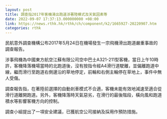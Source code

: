 ```yaml
---
layout: post
title: 調查指2017年客機滑出跑道涉著陸模式及天氣因素等
date: 2022-09-07 17:37:13.000000000 +08:00
link: https://news.rthk.hk/rthk/ch/component/k2/1665927-20220907.htm
categories: rthk
---
```


民航意外調查機構公布2017年5月24日在機場發生一宗飛機滑出跑道嚴重事故的調查報告。

涉事飛機為中國東方航空江蘇有限公司空中巴士A321-211型客機，當日上午10時許，客機降落機場當時的北跑道後，沒有按指令經A4滑行道駛離，並偏離跑道中線，繼而滑行至跑道右側邊沿的草地停定，前輪和右側主輪停在草地上，事件中無人受傷。
 
調查報告指，在著陸前選擇的自動剎車模式不合適，客機未能有效地減速至適合從滑行道離開跑道。另外，客機降落時天氣惡劣，在滑行的最後階段，橫向風和跑道積水等影響客機方向的控制。

調查小組提出了一項安全建議，已獲航空公司接納及採用作預防措施。
